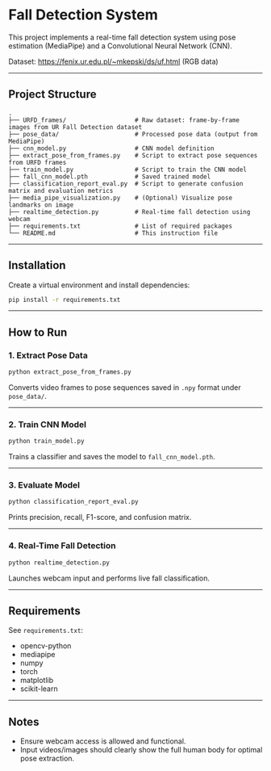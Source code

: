 # Fall Detection System

This project implements a real-time fall detection system using pose estimation (MediaPipe) and a Convolutional Neural Network (CNN).

Dataset: https://fenix.ur.edu.pl/~mkepski/ds/uf.html (RGB data)

---

##  Project Structure

```
.
├── URFD_frames/                   # Raw dataset: frame-by-frame images from UR Fall Detection dataset
├── pose_data/                     # Processed pose data (output from MediaPipe)
├── cnn_model.py                   # CNN model definition
├── extract_pose_from_frames.py    # Script to extract pose sequences from URFD frames
├── train_model.py                 # Script to train the CNN model
├── fall_cnn_model.pth             # Saved trained model
├── classification_report_eval.py  # Script to generate confusion matrix and evaluation metrics
├── media_pipe_visualization.py    # (Optional) Visualize pose landmarks on image
├── realtime_detection.py          # Real-time fall detection using webcam
├── requirements.txt               # List of required packages
└── README.md                      # This instruction file
```

---

## Installation

Create a virtual environment and install dependencies:

```bash
pip install -r requirements.txt
```

---

## How to Run

### 1. Extract Pose Data

```bash
python extract_pose_from_frames.py
```

Converts video frames to pose sequences saved in `.npy` format under `pose_data/`.

---

### 2. Train CNN Model

```bash
python train_model.py
```

Trains a classifier and saves the model to `fall_cnn_model.pth`.

---

### 3. Evaluate Model

```bash
python classification_report_eval.py
```

Prints precision, recall, F1-score, and confusion matrix.

---

### 4. Real-Time Fall Detection

```bash
python realtime_detection.py
```

Launches webcam input and performs live fall classification.

---

## Requirements

See `requirements.txt`:

- opencv-python
- mediapipe
- numpy
- torch
- matplotlib
- scikit-learn

---

## Notes

- Ensure webcam access is allowed and functional.
- Input videos/images should clearly show the full human body for optimal pose extraction.